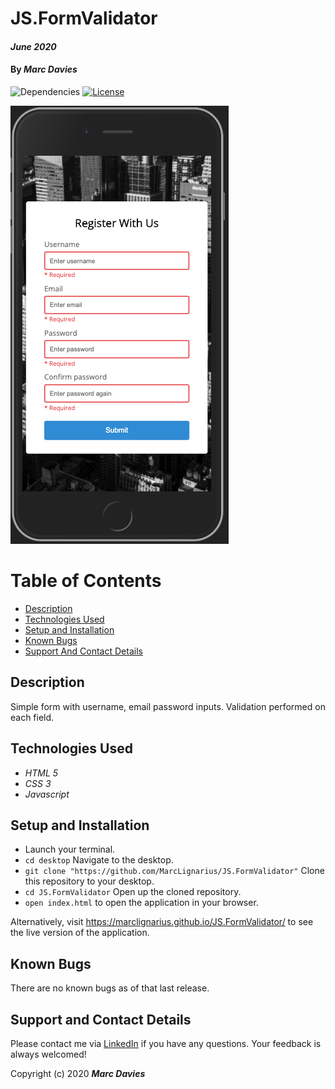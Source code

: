 # JS.FormValidator

#### _June 2020_

#### By _**Marc Davies**_

![Dependencies](https://img.shields.io/badge/dependencies-up%20to%20date-brightgreen.svg)
[![License](https://img.shields.io/badge/license-MIT-blue.svg)](https://opensource.org/licenses/MIT)

![Image of ss1](ss1.png)

# Table of Contents

<!--ts-->

- [Description](#description)
- [Technologies Used](#technologies-used)
- [Setup and Installation](#setup-and-installation)
- [Known Bugs](#known-bugs)
- [Support And Contact Details](#support-and-contact-details)
<!--te-->

## Description

Simple form with username, email password inputs. Validation performed on each field.

## Technologies Used

- _HTML 5_
- _CSS 3_
- _Javascript_

## Setup and Installation

- Launch your terminal.
- `cd desktop` Navigate to the desktop.
- `git clone "https://github.com/MarcLignarius/JS.FormValidator"` Clone this repository to your desktop.
- `cd JS.FormValidator` Open up the cloned repository.
- `open index.html` to open the application in your browser.

Alternatively, visit https://marclignarius.github.io/JS.FormValidator/ to see the live version of the application.

## Known Bugs

There are no known bugs as of that last release.

## Support and Contact Details

Please contact me via <a href="https://www.linkedin.com/in/marcdaviesriot/">LinkedIn</a> if you have any questions. Your feedback is always welcomed!

Copyright (c) 2020 **_Marc Davies_**
